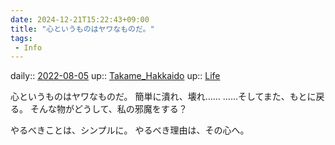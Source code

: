 ```yaml
---
date: 2024-12-21T15:22:43+09:00
title: "心というものはヤワなものだ。"
tags:
 - Info
---
```


daily:: [2022-08-05](../Daily_Note/2022-08-05.md)
up:: [Takame_Hakkaido](../Bar/Novel/Nacaria/Takame_Hakkaido.md)
up:: [Life](../Bar/Novel/Chaos/Life.md)

心というものはヤワなものだ。
簡単に潰れ、壊れ……
……そしてまた、もとに戻る。
そんな物がどうして、私の邪魔をする？

やるべきことは、シンプルに。
やるべき理由は、その心へ。